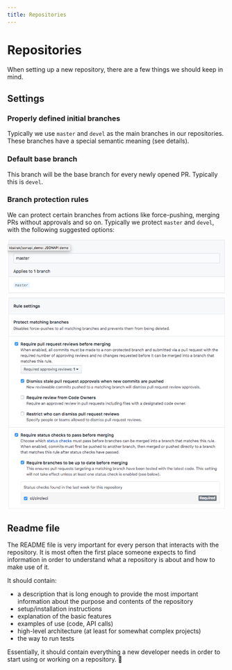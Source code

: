 ```yaml
---
title: Repositories
---
```


# Repositories

When setting up a new repository, there are a few things we should keep in mind.

## Settings

### Properly defined initial branches

Typically we use `master` and `devel` as the main branches in our repositories. These branches have a special semantic meaning (see details).

### Default base branch

This branch will be the base branch for every newly opened PR. Typically this is `devel`.

### Branch protection rules

We can protect certain branches from actions like force-pushing, merging PRs without approvals and so on. Typically we protect `master` and `devel`, with the following suggested options:

![Branch protection rules](images/branch-protection-rules.png)

## Readme file

The README file is very important for every person that interacts with the repository. It is most often the first place someone expects to find information in order to understand what a repository is about and how to make use of it.

It should contain:

- a description that is long enough to provide the most important information about the purpose and contents of the repository
- setup/installation instructions
- explanation of the basic features
- examples of use (code, API calls)
- high-level architecture (at least for somewhat complex projects)
- the way to run tests

Essentially, it should contain everything a new developer needs in order to start using or working on a repository.

